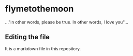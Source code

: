 # flymetothemoon
..."In other words, please be true. In other words, I love you"...

## Editing the file
It is a markdown file in this repository.
